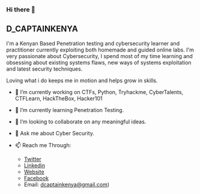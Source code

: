 ### Hi there 👋


## D_CAPTAINKENYA
I'm a Kenyan Based Penetration testing and cybersecurity learner and practitioner currently exploiting both homemade and guided online labs.
I'm very passionate about Cybersecurity, I spend most of my time learning and obsessing about existing systems flaws, new ways of systems exploitation and latest security techniques.

Loving what i do keeps me in motion and helps grow in skills.


- 🔭 I’m currently working on CTFs, Python, Tryhackme, CyberTalents, CTFLearn, HackTheBox, Hacker101
- 🌱 I’m currently learning Penetration Testing.
- 👯 I’m looking to collaborate on any meaningful ideas.
- 💬 Ask me about Cyber Security.



- 📫 Reach me Through: 
     - [Twitter](https://twitter.com/d_captainkenya)
     - [Linkedin](https://www.linkedin.com/in/dennis-masila-a48067160/)
     - [Website](https://d-captainkenya.github.io)
     - [Facebook](https://www.facebook.com/dee.captainkenya)
     - Email: dcaptainkenya@gmail.com)
      

